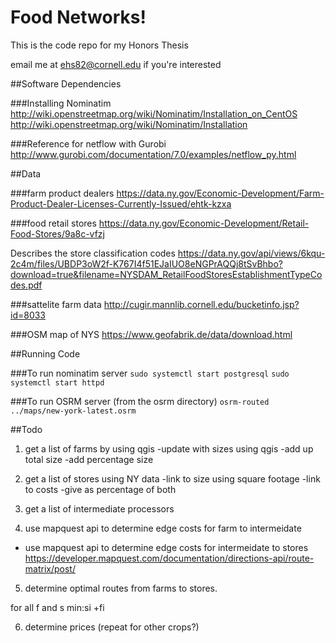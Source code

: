 # Food Networks!
This is the code repo for my Honors Thesis

email me at ehs82@cornell.edu if you're interested

##Software Dependencies

###Installing Nominatim
http://wiki.openstreetmap.org/wiki/Nominatim/Installation_on_CentOS
http://wiki.openstreetmap.org/wiki/Nominatim/Installation


###Reference for netflow with Gurobi
http://www.gurobi.com/documentation/7.0/examples/netflow_py.html

##Data

###farm product dealers
https://data.ny.gov/Economic-Development/Farm-Product-Dealer-Licenses-Currently-Issued/ehtk-kzxa

###food retail stores
https://data.ny.gov/Economic-Development/Retail-Food-Stores/9a8c-vfzj

Describes the store classification codes
 https://data.ny.gov/api/views/6kqu-2c4m/files/UBDP3oW2f-K767I4f51EJaIUO8eNGPrAQQj8tSvBhbo?download=true&filename=NYSDAM_RetailFoodStoresEstablishmentTypeCodes.pdf

###sattelite farm data
http://cugir.mannlib.cornell.edu/bucketinfo.jsp?id=8033


###OSM map of NYS
https://www.geofabrik.de/data/download.html

##Running Code

###To run nominatim server
`sudo systemctl start postgresql`
`sudo systemctl start httpd`

###To run OSRM server (from the osrm directory)
`osrm-routed ../maps/new-york-latest.osrm`


##Todo

1. get a list of farms by using qgis
-update with sizes using qgis
-add up total size
-add percentage size

2. get a list of stores using NY data
-link to size using square footage
-link to costs
-give as percentage of both

3. get a list of intermediate processors

4. use mapquest api to determine edge costs for farm to intermeidate
- use mapquest api to determine edge costs for intermeidate to stores
https://developer.mapquest.com/documentation/directions-api/route-matrix/post/

5. determine optimal routes from farms to stores.

for all f and s
min:si +fi


6. determine prices
(repeat for other crops?)



